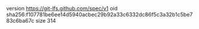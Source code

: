 version https://git-lfs.github.com/spec/v1
oid sha256:f107781be6ee14d5940acbec29b92a33c6332dc86f5c3a32b1c5be783c6ba67c
size 314
